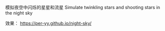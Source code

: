 模拟夜空中闪烁的星星和流星 
Simulate twinkling stars and shooting stars in the night sky


效果：
https://per-yy.github.io/night-sky/
